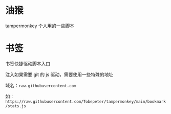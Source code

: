 # 油猴

tampermonkey 个人用的一些脚本

# 书签

书签快捷驱动脚本入口

注入如果需要 git 的 js 驱动，需要使用一些特殊的地址

域名：`raw.githubusercontent.com`

如：`https://raw.githubusercontent.com/Tobepeter/tampermonkey/main/bookmark/stats.js`
